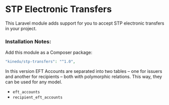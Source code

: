 # STP Electronic Transfers #

This Laravel module adds support for you to accept STP electronic transfers in your project.

### Installation Notes:

Add this module as a Composer package:

```php
"kinedu/stp-transfers": "^1.0",
```

In this version EFT Accounts are separated into two tables – one for issuers and another for recipients – both with polymorphic relations. This way, they can be used for any model.
- `eft_accounts`
- `recipient_eft_accounts`
